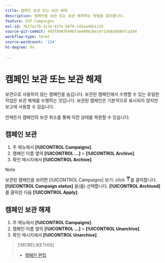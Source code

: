 ```yaml
---
title: 캠페인 보관 또는 보관 해제
description: 캠페인을 보관 또는 보관 해제하는 방법을 알아봅니다.
feature: DSP Campaigns
exl-id: 3b1fac7b-1c3e-417e-b6f6-142aa48b1135
source-git-commit: 443f8907644bf3e480626e14713e8abb9bfca284
workflow-type: tm+mt
source-wordcount: '124'
ht-degree: 0%

---
```


# 캠페인 보관 또는 보관 해제

보관으로 사용하지 않는 캠페인을 숨깁니다. 보관된 캠페인에서 수행할 수 있는 유일한 작업은 보관 해제를 수행하는 것입니다. 보관된 캠페인은 기본적으로 표시되지 않지만 보고에 사용할 수 있습니다.

언제든지 캠페인의 보관 취소를 통해 이전 상태를 복원할 수 있습니다.

## 캠페인 보관

1. 주 메뉴에서 **[!UICONTROL Campaigns]**.
1. 캠페인 이름 옆의  **[!UICONTROL ...]** > **[!UICONTROL Archive]**.
1. 확인 메시지에서 **[!UICONTROL Archive]**.

>[!NOTE]
>
>보관된 캠페인을 보려면 [!UICONTROL Campaigns] 보기: click ![필터 단추](/help/dsp/assets/filter.png)를 클릭합니다. **[!UICONTROL Campaign status]** 을(를) 선택합니다. **[!UICONTROL Archived]**&#x200B;를 클릭한 다음 **[!UICONTROL Apply].**

## 캠페인 보관 해제

1. 주 메뉴에서 **[!UICONTROL Campaigns]**.
1. 캠페인 이름 옆의  **[!UICONTROL ...]** > **[!UICONTROL Unarchive]**.
1. 확인 메시지에서 **[!UICONTROL Unarchive]**.

>[!MORELIKETHIS]
>
>* [캠페인 편집](campaign-edit.md)

